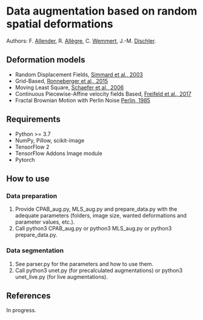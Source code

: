 # Data augmentation based on random spatial deformations

Authors: F. [Allender](https://igg.icube.unistra.fr/index.php/Florian_Allender), R. [Allègre](https://igg.icube.unistra.fr/index.php/R%C3%A9mi_All%C3%A8gre), C. [Wemmert](https://wemmertc.github.io/webpage/), J.-M. [Dischler](https://dpt-info.di.unistra.fr/~dischler).

## Deformation models

* Random Displacement Fields, [Simmard et al., 2003](https://ieeexplore.ieee.org/document/1227801)
* Grid-Based, [Ronneberger et al., 2015](https://arxiv.org/abs/1505.04597)
* Moving Least Square, [Schaefer et al., 2006](https://dl.acm.org/doi/10.1145/1141911.1141920)
* Continuous Piecewise-Affine velocity fields Based, [Freifeld et al., 2017](https://backend.orbit.dtu.dk/ws/portalfiles/portal/139267800/07814343.pdf)
* Fractal Brownian Motion with Perlin Noise [Perlin, 1985](https://dl.acm.org/doi/10.1145/325334.325247)

## Requirements

* Python >= 3.7
* NumPy, Pillow, scikit-image
* TensorFlow 2
* TensorFlow Addons Image module
* Pytorch

## How to use

### Data preparation

1. Provide CPAB_aug.py, MLS_aug.py and prepare_data.py with the adequate parameters (folders, image size, wanted deformations and parameter values, etc.).
2. Call python3 CPAB_aug.py or python3 MLS_aug.py or python3 prepare_data.py.

### Data segmentation

1. See parser.py for the parameters and how to use them.
2. Call python3 unet.py (for precalculated augmentations) or python3 unet_live.py (for live augmentations).

## References

In progress.
